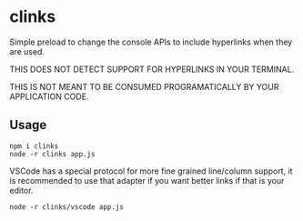 # clinks

Simple preload to change the console APIs to include hyperlinks when they are used.

THIS DOES NOT DETECT SUPPORT FOR HYPERLINKS IN YOUR TERMINAL.

THIS IS NOT MEANT TO BE CONSUMED PROGRAMATICALLY BY YOUR APPLICATION CODE.

## Usage

```console
npm i clinks
node -r clinks app.js
```

VSCode has a special protocol for more fine grained line/column support, it is recommended to use
that adapter if you want better links if that is your editor.


```console
node -r clinks/vscode app.js
```

